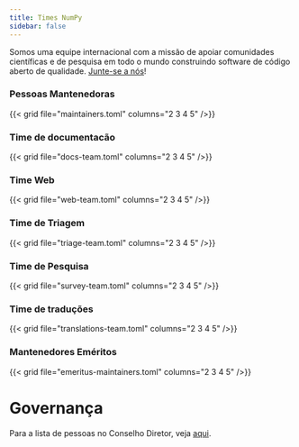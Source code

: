 ```yaml
---
title: Times NumPy
sidebar: false
---
```


Somos uma equipe internacional com a missão de apoiar comunidades científicas e de pesquisa em todo o mundo construindo software de código aberto de qualidade.
[Junte-se a nós](/contribute)!

### Pessoas Mantenedoras

{{< grid file="maintainers.toml" columns="2 3 4 5" />}}

### Time de documentacão

{{< grid file="docs-team.toml" columns="2 3 4 5" />}}

### Time Web

{{< grid file="web-team.toml" columns="2 3 4 5" />}}

### Time de Triagem

{{< grid file="triage-team.toml" columns="2 3 4 5" />}}

### Time de Pesquisa

{{< grid file="survey-team.toml" columns="2 3 4 5" />}}

### Time de traduções

{{< grid file="translations-team.toml" columns="2 3 4 5" />}}

### Mantenedores Eméritos

{{< grid file="emeritus-maintainers.toml" columns="2 3 4 5" />}}

# Governança

Para a lista de pessoas no Conselho Diretor, veja [aqui](https://numpy.org/devdocs/dev/governance/people.html).
